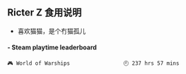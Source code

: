 ## Ricter Z 食用说明
- 喜欢猫猫，是个冇猫孤儿

<!-- steam-box start -->
#### - Steam playtime leaderboard
```text
🎮 World of Warships                 🕘 237 hrs 57 mins
```
<!-- Powered by https://github.com/YouEclipse/steam-box . -->
<!-- steam-box end -->
